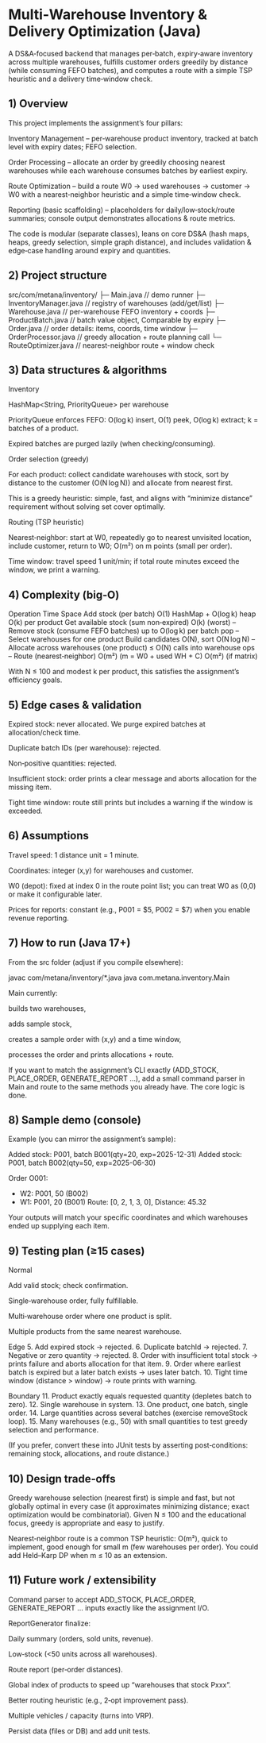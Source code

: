# Multi‑Warehouse Inventory & Delivery Optimization (Java)

A DS&A‑focused backend that manages per‑batch, expiry‑aware inventory across multiple warehouses, fulfills customer orders greedily by distance (while consuming FEFO batches), and computes a route with a simple TSP heuristic and a delivery time‑window check.

## 1) Overview

This project implements the assignment’s four pillars:

Inventory Management – per‑warehouse product inventory, tracked at batch level with expiry dates; FEFO selection.

Order Processing – allocate an order by greedily choosing nearest warehouses while each warehouse consumes batches by earliest expiry.

Route Optimization – build a route W0 → used warehouses → customer → W0 with a nearest‑neighbor heuristic and a simple time‑window check.

Reporting (basic scaffolding) – placeholders for daily/low‑stock/route summaries; console output demonstrates allocations & route metrics.

The code is modular (separate classes), leans on core DS&A (hash maps, heaps, greedy selection, simple graph distance), and includes validation & edge‑case handling around expiry and quantities.

## 2) Project structure
src/com/metana/inventory/
├─ Main.java                // demo runner
├─ InventoryManager.java    // registry of warehouses (add/get/list)
├─ Warehouse.java           // per-warehouse FEFO inventory + coords
├─ ProductBatch.java        // batch value object, Comparable by expiry
├─ Order.java               // order details: items, coords, time window
├─ OrderProcessor.java      // greedy allocation + route planning call
└─ RouteOptimizer.java      // nearest-neighbor route + window check

## 3) Data structures & algorithms

Inventory

HashMap<String, PriorityQueue<ProductBatch>> per warehouse

PriorityQueue enforces FEFO: O(log k) insert, O(1) peek, O(log k) extract; k = batches of a product.

Expired batches are purged lazily (when checking/consuming).

Order selection (greedy)

For each product: collect candidate warehouses with stock, sort by distance to the customer (O(N log N)) and allocate from nearest first.

This is a greedy heuristic: simple, fast, and aligns with “minimize distance” requirement without solving set cover optimally.

Routing (TSP heuristic)

Nearest‑neighbor: start at W0, repeatedly go to nearest unvisited location, include customer, return to W0; O(m²) on m points (small per order).

Time window: travel speed 1 unit/min; if total route minutes exceed the window, we print a warning.

## 4) Complexity (big‑O)
Operation	Time	Space
Add stock (per batch)	O(1) HashMap + O(log k) heap	O(k) per product
Get available stock (sum non‑expired)	O(k) (worst)	–
Remove stock (consume FEFO batches)	up to O(log k) per batch pop	–
Select warehouses for one product	Build candidates O(N), sort O(N log N)	–
Allocate across warehouses (one product)	≤ O(N) calls into warehouse ops	–
Route (nearest‑neighbor)	O(m²) (m = W0 + used WH + C)	O(m²) (if matrix)

With N ≤ 100 and modest k per product, this satisfies the assignment’s efficiency goals.

## 5) Edge cases & validation

Expired stock: never allocated. We purge expired batches at allocation/check time.

Duplicate batch IDs (per warehouse): rejected.

Non‑positive quantities: rejected.

Insufficient stock: order prints a clear message and aborts allocation for the missing item.

Tight time window: route still prints but includes a warning if the window is exceeded.

## 6) Assumptions

Travel speed: 1 distance unit = 1 minute.

Coordinates: integer (x,y) for warehouses and customer.

W0 (depot): fixed at index 0 in the route point list; you can treat W0 as (0,0) or make it configurable later.

Prices for reports: constant (e.g., P001 = $5, P002 = $7) when you enable revenue reporting.

## 7) How to run (Java 17+)

From the src folder (adjust if you compile elsewhere):

javac com/metana/inventory/*.java
java com.metana.inventory.Main


Main currently:

builds two warehouses,

adds sample stock,

creates a sample order with (x,y) and a time window,

processes the order and prints allocations + route.

If you want to match the assignment’s CLI exactly (ADD_STOCK, PLACE_ORDER, GENERATE_REPORT …), add a small command parser in Main and route to the same methods you already have. The core logic is done.

## 8) Sample demo (console)

Example (you can mirror the assignment’s sample):

Added stock: P001, batch B001(qty=20, exp=2025-12-31)
Added stock: P001, batch B002(qty=50, exp=2025-06-30)

Order O001:
- W2: P001, 50 (B002)
- W1: P001, 20 (B001)
Route: [0, 2, 1, 3, 0], Distance: 45.32


Your outputs will match your specific coordinates and which warehouses ended up supplying each item.

## 9) Testing plan (≥15 cases)

Normal

Add valid stock; check confirmation.

Single‑warehouse order, fully fulfillable.

Multi‑warehouse order where one product is split.

Multiple products from the same nearest warehouse.

Edge
5. Add expired stock → rejected.
6. Duplicate batchId → rejected.
7. Negative or zero quantity → rejected.
8. Order with insufficient total stock → prints failure and aborts allocation for that item.
9. Order where earliest batch is expired but a later batch exists → uses later batch.
10. Tight time window (distance > window) → route prints with warning.

Boundary
11. Product exactly equals requested quantity (depletes batch to zero).
12. Single warehouse in system.
13. One product, one batch, single order.
14. Large quantities across several batches (exercise removeStock loop).
15. Many warehouses (e.g., 50) with small quantities to test greedy selection and performance.

(If you prefer, convert these into JUnit tests by asserting post‑conditions: remaining stock, allocations, and route distance.)

## 10) Design trade‑offs

Greedy warehouse selection (nearest first) is simple and fast, but not globally optimal in every case (it approximates minimizing distance; exact optimization would be combinatorial). Given N ≤ 100 and the educational focus, greedy is appropriate and easy to justify.

Nearest‑neighbor route is a common TSP heuristic: O(m²), quick to implement, good enough for small m (few warehouses per order). You could add Held–Karp DP when m ≤ 10 as an extension.

## 11) Future work / extensibility

Command parser to accept ADD_STOCK, PLACE_ORDER, GENERATE_REPORT ... inputs exactly like the assignment I/O.

ReportGenerator finalize:

Daily summary (orders, sold units, revenue).

Low‑stock (<50 units across all warehouses).

Route report (per‑order distances).

Global index of products to speed up “warehouses that stock Pxxx”.

Better routing heuristic (e.g., 2‑opt improvement pass).

Multiple vehicles / capacity (turns into VRP).

Persist data (files or DB) and add unit tests.

